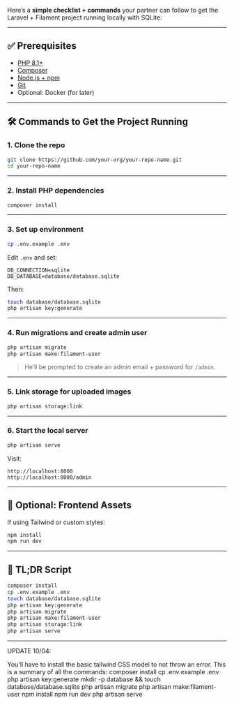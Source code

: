 

Here’s a **simple checklist + commands** your partner can follow to get the Laravel + Filament project running locally with SQLite:

---

## ✅ Prerequisites
- [PHP 8.1+](https://www.php.net/downloads.php)
- [Composer](https://getcomposer.org/)
- [Node.js + npm](https://nodejs.org/)
- [Git](https://git-scm.com/)
- Optional: Docker (for later)

---

## 🛠️ Commands to Get the Project Running

### 1. **Clone the repo**
```bash
git clone https://github.com/your-org/your-repo-name.git
cd your-repo-name
```

---

### 2. **Install PHP dependencies**
```bash
composer install
```

---

### 3. **Set up environment**
```bash
cp .env.example .env
```

Edit `.env` and set:

```env
DB_CONNECTION=sqlite
DB_DATABASE=database/database.sqlite
```

Then:

```bash
touch database/database.sqlite
php artisan key:generate
```

---

### 4. **Run migrations and create admin user**
```bash
php artisan migrate
php artisan make:filament-user
```

> He’ll be prompted to create an admin email + password for `/admin`.

---

### 5. **Link storage for uploaded images**
```bash
php artisan storage:link
```

---

### 6. **Start the local server**
```bash
php artisan serve
```

Visit:
```
http://localhost:8000
http://localhost:8000/admin
```

---

## 🧠 Optional: Frontend Assets

If using Tailwind or custom styles:

```bash
npm install
npm run dev
```

---

## 🚀 TL;DR Script

```bash
composer install
cp .env.example .env
touch database/database.sqlite
php artisan key:generate
php artisan migrate
php artisan make:filament-user
php artisan storage:link
php artisan serve
```

---

UPDATE 10/04: 

You'll have to install the basic tailwind CSS model to not throw an error. This is a summary of all the commands: 
composer install
cp .env.example .env
php artisan key:generate
mkdir -p database && touch database/database.sqlite
php artisan migrate
php artisan make:filament-user
npm install
npm run dev
php artisan serve